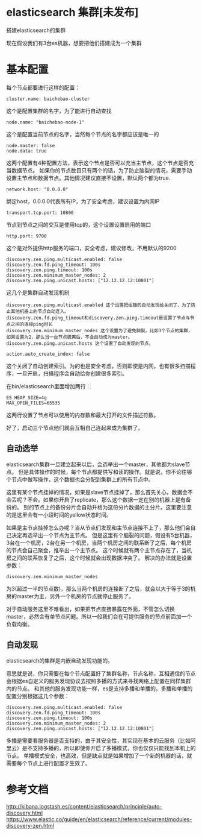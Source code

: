 # elasticsearch 集群[未发布]

搭建elasticsearch的集群

现在假设我们有3台es机器，想要把他们搭建成为一个集群

# 基本配置

每个节点都要进行这样的配置：

    cluster.name: baichebao-cluster

这个是配置集群的名字，为了能进行自动查找

    node.name: "baichebao-node-1"

这个是配置当前节点的名字，当然每个节点的名字都应该是唯一的

    node.master: false
    node.data: true

这两个配置有4种配置方法，表示这个节点是否可以充当主节点，这个节点是否充当数据节点。
如果你的节点数目只有两个的话，为了防止脑裂的情况，需要手动设置主节点和数据节点。其他情况建议直接不设置，默认两个都为true.

    network.host: "0.0.0.0"

绑定host，0.0.0.0代表所有IP，为了安全考虑，建议设置为内网IP

    transport.tcp.port: 10800

节点到节点之间的交互是使用tcp的，这个设置设置启用的端口

    http.port: 9700

这个是对外提供http服务的端口，安全考虑，建议修改，不用默认的9200

    discovery.zen.ping.multicast.enabled: false
    discovery.zen.fd.ping_timeout: 100s
    discovery.zen.ping.timeout: 100s
    discovery.zen.minimum_master_nodes: 2
    discovery.zen.ping.unicast.hosts: ["12.12.12.12:10801"]

这几个是集群自动发现机制

    discovery.zen.ping.multicast.enabled 这个设置把组播的自动发现给关闭了，为了防止其他机器上的节点自动连入。
    discovery.zen.fd.ping_timeout和discovery.zen.ping.timeout是设置了节点与节点之间的连接ping时长
    discovery.zen.minimum_master_nodes 这个设置为了避免脑裂。比如3个节点的集群，如果设置为2，那么当一台节点脱离后，不会自动成为master。
    discovery.zen.ping.unicast.hosts 这个设置了自动发现的节点。

    action.auto_create_index: false

这个关闭了自动创建索引。为的也是安全考虑，否则即使是内网，也有很多扫描程序，一旦开启，扫描程序会自动给你创建很多索引。

在bin/elasticsearch里面增加两行：

    ES_HEAP_SIZE=4g
    MAX_OPEN_FILES=65535

这两行设置了节点可以使用的内存数和最大打开的文件描述符数。

好了，启动三个节点他们就会互相自己连起来成为集群了。

## 自动选举

elasticsearch集群一旦建立起来以后，会选举出一个master，其他都为slave节点。
但是具体操作的时候，每个节点都提供写和读的操作。就是说，你不论往哪个节点中做写操作，这个数据也会分配到集群上的所有节点中。

这里有某个节点挂掉的情况，如果是slave节点挂掉了，那么首先关心，数据会不会丢呢？不会。如果你开启了replicate，那么这个数据一定在别的机器上是有备份的。
别的节点上的备份分片会自动升格为这份分片数据的主分片。这里要注意的是这里会有一小段时间的yellow状态时间。

如果是主节点挂掉怎么办呢？当从节点们发现和主节点连接不上了，那么他们会自己决定再选举出一个节点为主节点。
但是这里有个脑裂的问题，假设有5台机器，3台在一个机房，2台在另一个机房，当两个机房之间的联系断了之后，每个机房的节点会自己聚会，推举出一个主节点。
这个时候就有两个主节点存在了，当机房之间的联系恢复了之后，这个时候就会出现数据冲突了。
解决的办法就是设置参数：

    discovery.zen.minimum_master_nodes

为3(超过一半的节点数)，那么当两个机房的连接断了之后，就会以大于等于3的机房的master为主，另外一个机房的节点就停止服务了。

对于自动服务这里不难看出，如果把节点直接暴露在外面，不管怎么切换master，必然会有单节点问题。所以一般我们会在可提供服务的节点前面加一个负载均衡。

## 自动发现

elasticsearch的集群是内嵌自动发现功能的。

意思就是说，你只需要在每个节点配置好了集群名称，节点名称，互相通信的节点会根据es自定义的服务发现协议去按照多播的方式来寻找网络上配置在同样集群内的节点。
和其他的服务发现功能一样，es是支持多播和单播的。多播和单播的配置分别根据这几个参数：

    discovery.zen.ping.multicast.enabled: false
    discovery.zen.fd.ping_timeout: 100s
    discovery.zen.ping.timeout: 100s
    discovery.zen.minimum_master_nodes: 2
    discovery.zen.ping.unicast.hosts: ["12.12.12.12:10801"]

多播是需要看服务器是否支持的，由于其安全性，其实现在基本的云服务（比如阿里云）是不支持多播的，所以即使你开启了多播模式，你也仅仅只能找到本机上的节点。
单播模式安全，也高效，但是缺点就是如果增加了一个新的机器的话，就需要每个节点上进行配置才生效了。

# 参考文档
http://kibana.logstash.es/content/elasticsearch/principle/auto-discovery.html
https://www.elastic.co/guide/en/elasticsearch/reference/current/modules-discovery-zen.html
